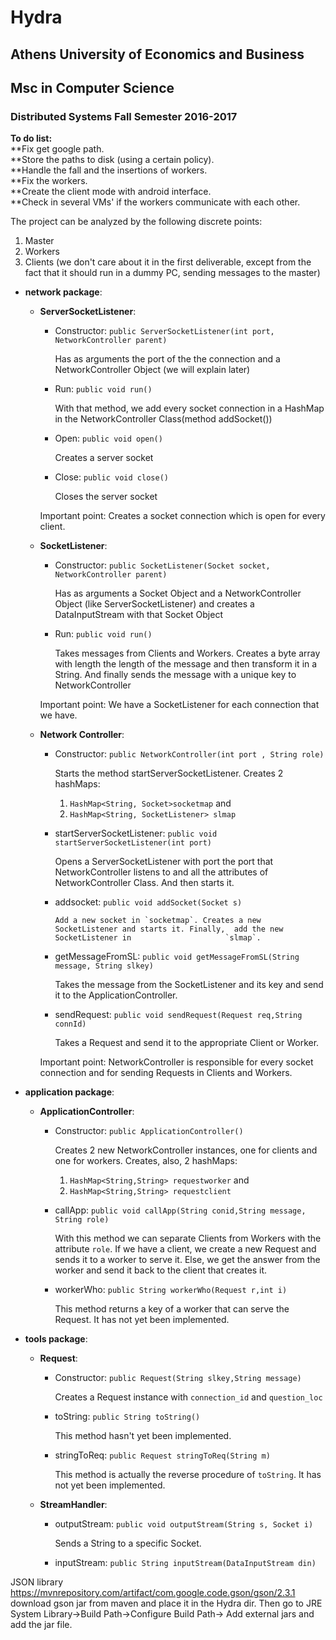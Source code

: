 # Hydra

## Athens University of Economics and Business 
## Msc in Computer Science 
### Distributed Systems Fall Semester 2016-2017

<b>To do list:</b><br>
**Fix get google path.<br>
**Store the paths to disk (using a certain policy).<br>
**Handle the fall and the insertions of workers.<br>
**Fix the workers.<br>
**Create the client mode with android interface.<br>
**Check in several VMs' if the workers communicate with each other.<br>


The project can be analyzed by the following discrete points:

1. Master
2. Workers
3. Clients (we don't care about it in the first deliverable, except from the fact that it should run in a dummy PC, sending messages to the master)


* **network package**:

	* **ServerSocketListener**:
		* Constructor: `public ServerSocketListener(int port, NetworkController parent)`
		
		  Has as arguments the port of the the connection and a NetworkController Object (we will explain later)
			
		* Run: `public void run()`
		
		  With that method, we add every socket connection in a HashMap in the NetworkController Class(method addSocket())
		
		* Open: `public void open()`
		
		  Creates a server socket

		* Close: `public void close()`
		
		  Closes the server socket

		
		Important point: Creates a socket connection which is open for every client.
		
	* **SocketListener**:
	
		* Constructor: `public SocketListener(Socket socket, NetworkController parent)`
		
		  Has as arguments a Socket Object and a NetworkController Object (like ServerSocketListener) and creates a 				  DataInputStream with that Socket Object
	
		* Run: `public void run()`
		
		  Takes messages from Clients and Workers. Creates a byte array with length the length of the message and then transform 		   it in a String. And finally sends the message with a unique key to NetworkController

		Important point: We have a SocketListener for each connection that we have.
		
	* **Network Controller**:
	
		* Constructor: `public NetworkController(int port , String role)`
		
		  Starts the method startServerSocketListener. Creates 2 hashMaps: 
		  1. `HashMap<String, Socket>socketmap` and 
		  2.  `HashMap<String, SocketListener> slmap`
	
		* startServerSocketListener: `public void startServerSocketListener(int port)`
		
		  Opens a ServerSocketListener with port the port that NetworkController listens to and all the attributes of       			  NetworkController Class. And then starts it.
	
	 	* addsocket: `public void addSocket(Socket s)`
	       
	          Add a new socket in `socketmap`. Creates a new SocketListener and starts it. Finally,  add the new SocketListener in                     `slmap`.
	
		* getMessageFromSL: `public void getMessageFromSL(String message, String slkey)`
		
		  Takes the message from the SocketListener and its key and send it to the ApplicationController. 
	
		* sendRequest: `public void sendRequest(Request req,String connId)`
		
		  Takes a Request and send it to the appropriate Client or Worker.
	
	    Important point: NetworkController is responsible for every socket connection and for sending Requests in Clients and    		    Workers.
	    
* **application package**:

	* **ApplicationController**:
	
		* Constructor: `public ApplicationController()`
		
		  Creates 2 new NetworkController instances, one for clients and one for workers.
		  Creates, also, 2 hashMaps: 
		  1. `HashMap<String,String> requestworker` and 
		  2. `HashMap<String,String> requestclient`
		  
		* callApp: `public void callApp(String conid,String message, String role)`
		  
		  With this method we can separate Clients from Workers with the attribute `role`. If we have a client, we create a new 		  Request and sends it to a worker to serve it. Else, we get the answer from the worker and send it back to the client 			  that creates it.
		 
		* workerWho: `public String workerWho(Request r,int i)`

		  This method returns a key of a worker that can serve the Request. It has not yet been implemented.

* **tools package**:

	* **Request**:
	
		* Constructor: `public Request(String slkey,String message)`
		
		  Creates a Request instance with `connection_id` and `question_loc`
		  
		* toString: `public String toString()`
		
		  This method hasn't yet been implemented.
		  
		* stringToReq: `public Request stringToReq(String m)`
		
		  This method is actually the reverse procedure of `toString`. It has not yet been implemented.
	
	* **StreamHandler**:
	
	 	* outputStream: `public void outputStream(String s, Socket i)`
		
		  Sends a String to a specific Socket.
		  
		* inputStream: `public String inputStream(DataInputStream din)`

JSON library https://mvnrepository.com/artifact/com.google.code.gson/gson/2.3.1
download gson jar from maven and place it in the Hydra dir. Then go to JRE System Library->Build Path->Configure Build Path-> Add external jars and add the jar file.
